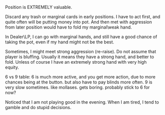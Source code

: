 Position is EXTREMELY valuable.

Discard any trash or marginal cards in early positions.
I have to act first, and quite often will be putting money into pot.
And then met with aggression from later position would have to fold
my marginal\weak hand. 

In Dealer\LP, I can go with marginal hands, and still have a good chance
of taking the pot, even if my hand might not be the best.

Sometimes, I might meet strong aggression (re-raise). Do not assume that player
is bluffing. Usually it means they have a strong hand, and better to fold.
Unless of course I have an extremely strong hand with very high equity.


6 vs 9 table:
6 is much more active, and you get more action, due to more chances being at the button.
but also have to pay blinds more often.
9 is very slow sometimes. like mollases. gets boring.
probably stick to 6 for now?


Noticed that I am not playing good in the evening. When I am tired, I tend to gamble and
do stupid decisions.